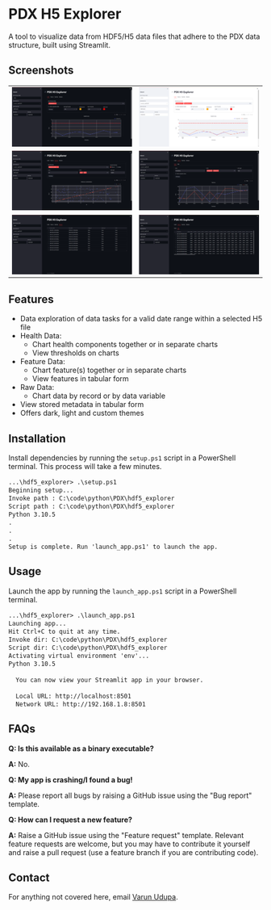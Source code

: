 # PDX H5 Explorer
A tool to visualize data from HDF5/H5 data files that adhere to the PDX data structure, built using Streamlit.

## Screenshots
|                                    |                                       |
| :--------------------------------: | :-----------------------------------: |
| ![](./screenshots/health_dark.png) |  ![](./screenshots/health_light.png)  |
|   ![](./screenshots/rawdata.png)   | ![](./screenshots/features_chart.png) |
|  ![](./screenshots/metadata.png)   | ![](./screenshots/features_table.png) |



## Features
- Data exploration of data tasks for a valid date range within a selected H5 file
- Health Data:
  - Chart health components together or in separate charts
  - View thresholds on charts
- Feature Data:
  - Chart feature(s) together or in separate charts
  - View features in tabular form
- Raw Data:
  - Chart data by record or by data variable
- View stored metadata in tabular form
- Offers dark, light and custom themes

## Installation
Install dependencies by running the `setup.ps1` script in a PowerShell terminal. This process will take a few minutes.

```shell
...\hdf5_explorer> .\setup.ps1
Beginning setup...
Invoke path : C:\code\python\PDX\hdf5_explorer
Script path : C:\code\python\PDX\hdf5_explorer
Python 3.10.5
.
.
.
Setup is complete. Run 'launch_app.ps1' to launch the app.
```

## Usage
Launch the app by running the `launch_app.ps1` script in a PowerShell terminal.

```shell
...\hdf5_explorer> .\launch_app.ps1
Launching app...
Hit Ctrl+C to quit at any time.
Invoke dir: C:\code\python\PDX\hdf5_explorer
Script dir: C:\code\python\PDX\hdf5_explorer
Activating virtual environment 'env'...
Python 3.10.5

  You can now view your Streamlit app in your browser.

  Local URL: http://localhost:8501
  Network URL: http://192.168.1.8:8501
```

## FAQs

**Q: Is this available as a binary executable?**

**A:** No.


**Q: My app is crashing/I found a bug!**

**A:** Please report all bugs by raising a GitHub issue using the "Bug report" template.


**Q: How can I request a new feature?**

**A:** Raise a GitHub issue using the "Feature request" template. Relevant feature requests are welcome, but you may have to contribute it yourself and raise a pull request (use a feature branch if you are contributing code).


## Contact
For anything not covered here, email [Varun Udupa](mailto:udupa@predictronics.com).


